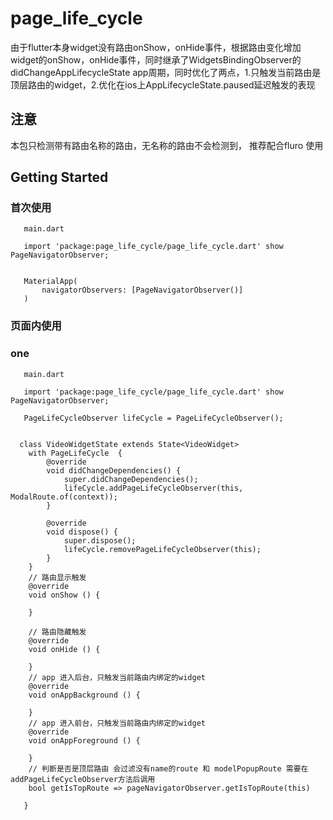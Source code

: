 # page_life_cycle

由于flutter本身widget没有路由onShow，onHide事件，根据路由变化增加widget的onShow，onHide事件，同时继承了WidgetsBindingObserver的didChangeAppLifecycleState app周期，同时优化了两点，1.只触发当前路由是顶层路由的widget，2.优化在ios上AppLifecycleState.paused延迟触发的表现

## 注意

  本包只检测带有路由名称的路由，无名称的路由不会检测到， 推荐配合fluro 使用

## Getting Started

### 首次使用

```
   main.dart

   import 'package:page_life_cycle/page_life_cycle.dart' show PageNavigatorObserver;


   MaterialApp(
       navigatorObservers: [PageNavigatorObserver()]
   )

```

### 页面内使用
### one

```
   main.dart

   import 'package:page_life_cycle/page_life_cycle.dart' show PageNavigatorObserver;

   PageLifeCycleObserver lifeCycle = PageLifeCycleObserver();
  

  class VideoWidgetState extends State<VideoWidget>
    with PageLifeCycle  {
        @override
        void didChangeDependencies() {
            super.didChangeDependencies();
            lifeCycle.addPageLifeCycleObserver(this, ModalRoute.of(context));
        }

        @override
        void dispose() {
            super.dispose();
            lifeCycle.removePageLifeCycleObserver(this);
        }
    }
    // 路由显示触发
    @override
    void onShow () {

    }
    
    // 路由隐藏触发
    @override
    void onHide () {

    }
    // app 进入后台，只触发当前路由内绑定的widget
    @override
    void onAppBackground () {

    }
    // app 进入前台，只触发当前路由内绑定的widget
    @override
    void onAppForeground () {

    }
    // 判断是否是顶层路由 会过滤没有name的route 和 modelPopupRoute 需要在addPageLifeCycleObserver方法后调用
    bool getIsTopRoute => pageNavigatorObserver.getIsTopRoute(this)

   }

```